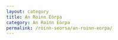 ```yaml
---
layout: category
title: An Roinn Eòrpa
category: An Roinn Eòrpa
permalink: /roinn-seorsa/an-roinn-eorpa/
---
```

